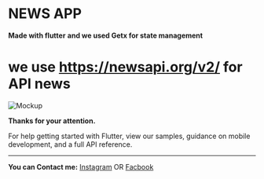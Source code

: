 # NEWS APP
**Made with flutter**
**and we used Getx for state management**
# we use https://newsapi.org/v2/ for API news

![Mockup](https://user-images.githubusercontent.com/47637830/171290605-26a0b195-3a26-40c2-a9f3-81be2b954c77.png)


**Thanks for your attention.**

For help getting started with Flutter, view our
samples, guidance on mobile development, and a full API reference.

--------------

**You can Contact me:**
[Instagram](https://www.instagram.com/mahe.nddra/)  OR
[Facbook](https://www.facebook.com/mahe.ndra.503645/)


